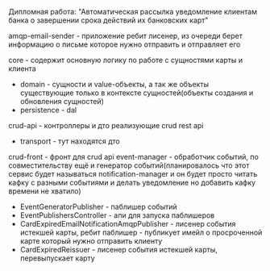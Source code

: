 Дипломная работа: "Автоматическая рассылка уведомление клиентам банка о завершении срока действий их банковских карт"

amqp-email-sender - приложение ребит лисенер, из очереди берет информацию о письме которое нужно отправить и отправляет его

core - содержит основную логику по работе с сущностями карты и клиента
 - domain - сущности и value-объекты, а так же объекты существующие только в контексте сущностей(объекты создания и обновления сущностей)
 - persistence - dal

crud-api - контроллеры и дто реализующие crud rest api
 - transport - тут находятся дто

crud-front - фронт для crud api
event-manager - обработчик событий, по совместительству ещё и генератор событий(планировалось что этот сервис будет называться notification-manager и он будет просто читать кафку с разными событиями и делать уведомление но добавить кафку времени не хватило)
 - EventGeneratorPublisher - паблишер событий
 - EventPublishersController - апи для запуска паблишеров
 - CardExpiredEmailNotificationAmqpPublisher - лисенер события истекшей карты, ребит паблишер - публикует имейл о просроченной карте который нужно отправить клиенту
 - CardExpiredReissuer - лисенер события истекшей карты, перевыпускает карту
